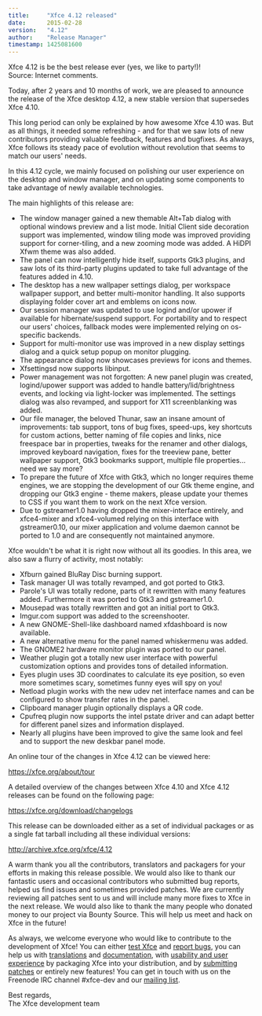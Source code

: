 ```yaml
---
title:     "Xfce 4.12 released"
date:      2015-02-28
version:   "4.12"
author:    "Release Manager"
timestamp: 1425081600
---
```


Xfce 4.12 is be the best release ever (yes, we like to party!)!<br />
Source: Internet comments.

Today, after 2 years and 10 months of work, we are pleased to announce the release of the Xfce desktop 4.12, a new stable version that supersedes Xfce 4.10.

This long period can only be explained by how awesome Xfce 4.10 was. But as all things, it needed some refreshing -  and for that we saw lots of new contributors providing valuable feedback, features and bugfixes. As always, Xfce follows its steady pace of evolution without revolution that seems to match our users' needs.

In this 4.12 cycle, we mainly focused on polishing our user experience on the desktop and window manager, and on updating some components to take advantage of newly available technologies.

The main highlights of this release are:

* The window manager gained a new themable Alt+Tab dialog with optional windows preview and a list mode. Initial Client side decoration support was implemented, window tiling mode was improved providing support for corner-tiling, and a new zooming mode was added. A HiDPI Xfwm theme was also added.
* The panel can now intelligently hide itself, supports Gtk3 plugins, and saw lots of its third-party plugins updated to take full advantage of the features added in 4.10.
* The desktop has a new wallpaper settings dialog, per workspace wallpaper support, and better multi-monitor handling. It also supports displaying folder cover art and emblems on icons now.
* Our session manager was updated to use logind and/or upower if available for hibernate/suspend support. For portability and to respect our users' choices, fallback modes were implemented relying on os-specific backends.
* Support for multi-monitor use was improved in a new display settings dialog and a quick setup popup on monitor plugging.
* The appearance dialog now showcases previews for icons and themes.
* Xfsettingsd now supports libinput.
* Power management was not forgotten: A new panel plugin was created, logind/upower support was added to handle battery/lid/brightness events, and locking via light-locker was implemented. The settings dialog was also revamped, and support for X11 screenblanking was added.
* Our file manager, the beloved Thunar, saw an insane amount of improvements: tab support, tons of bug fixes, speed-ups, key shortcuts for custom actions, better naming of file copies and links, nice freespace bar in properties, tweaks for the renamer and other dialogs, improved keyboard navigation, fixes for the treeview pane, better wallpaper support, Gtk3 bookmarks support, multiple file properties... need we say more?
* To prepare the future of Xfce with Gtk3, which no longer requires theme engines, we are stopping the development of our Gtk theme engine, and dropping our Gtk3 engine - theme makers, please update your themes  to CSS if you want them to work on the next Xfce version.
* Due to gstreamer1.0 having dropped the mixer-interface entirely, and xfce4-mixer and xfce4-volumed relying on this interface with gstreamer0.10, our mixer application and volume daemon cannot be ported to 1.0 and are consequently not maintained anymore.

Xfce wouldn't be what it is right now without all its goodies. In this area, we also saw a flurry of activity, most notably:

* Xfburn gained BluRay Disc burning support.
* Task manager UI was totally revamped, and got ported to Gtk3.
* Parole's UI was totally redone, parts of it rewritten with many features added. Furthermore it was ported to Gtk3 and gstreamer1.0.
* Mousepad was totally rewritten and got an initial port to Gtk3.
* Imgur.com support was added to the screenshooter.
* A new GNOME-Shell-like dashboard named xfdashboard is now available.
* A new alternative menu for the panel named whiskermenu was added.
* The GNOME2 hardware monitor plugin was ported to our panel.
* Weather plugin got a totally new user interface with powerful customization options and provides tons of detailed information.
* Eyes plugin uses 3D coordinates to calculate its eye position, so even more sometimes scary, sometimes funny eyes will spy on you!
* Netload plugin works with the new udev net interface names and can be configured to show transfer rates in the panel.
* Clipboard manager plugin optionally displays a QR code.
* Cpufreq plugin now supports the intel pstate driver and can adapt better for different panel sizes and information displayed.
* Nearly all plugins have been improved to give the same look and feel and to support the new deskbar panel mode.

An online tour of the changes in Xfce 4.12 can be viewed here:

<a href="https://xfce.org/about/tour">https://xfce.org/about/tour</a>

A detailed overview of the changes between Xfce 4.10 and Xfce 4.12 releases can be found on the following page:

<a href="https://xfce.org/download/changelogs">https://xfce.org/download/changelogs</a>

This release can be downloaded either as a set of individual packages or as a single fat tarball including all these individual versions:

<a href="http://archive.xfce.org/xfce/4.12">http://archive.xfce.org/xfce/4.12</a>

A warm thank you all the contributors, translators and packagers for your efforts in making this release possible. We would also like to thank our fantastic users and occasional contributors who submitted bug reports, helped us find issues and sometimes provided patches. We are currently reviewing all patches sent to us and will include many more fixes to Xfce in the next release. We would also like to thank the many people who donated money to our project via Bounty Source. This will help us meet and hack on Xfce in the future!

As always, we welcome everyone who would like to contribute to the development of Xfce! You can either <a href="https://docs.xfce.org/xfce/building">test Xfce</a> and <a href="https://bugzilla.xfce.org">report bugs</a>, you can help us with <a href="https://www.transifex.com/tag/xfce/">translations</a> and <a href="https://docs.xfce.org">documentation</a>, with <a href="https://wiki.xfce.org/design/start">usability and user experience</a> by packaging Xfce into your distribution, and by <a href="https://wiki.xfce.org/dev/howto/contribute">submitting patches</a> or entirely new features! You can get in touch with us on the Freenode IRC channel #xfce-dev and our <a href="https://mail.xfce.org/mailman/listinfo/xfce4-dev">mailing list</a>.

Best regards,<br />
The Xfce development team
